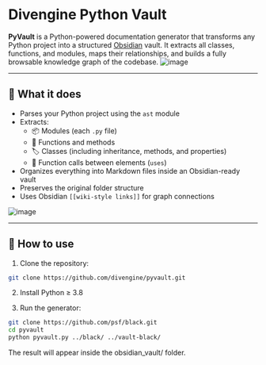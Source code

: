 # Divengine Python Vault

**PyVault** is a Python-powered documentation generator that transforms any Python project into a structured [Obsidian](https://obsidian.md) vault. It extracts all classes, functions, and modules, maps their relationships, and builds a fully browsable knowledge graph of the codebase.
![image](https://github.com/user-attachments/assets/38d9f3dd-e001-42e2-b69f-d33bfdae7343)

---

## 🧠 What it does

- Parses your Python project using the `ast` module
- Extracts:
  - 📦 Modules (each `.py` file)
  - 🧩 Functions and methods
  - 🏷️ Classes (including inheritance, methods, and properties)
  - 🔗 Function calls between elements (`uses`)
- Organizes everything into Markdown files inside an Obsidian-ready vault
- Preserves the original folder structure
- Uses Obsidian `[[wiki-style links]]` for graph connections

![image](https://github.com/user-attachments/assets/3577390b-f482-4854-9304-6e6aec358ef4)

---

## 🔧 How to use

1. Clone the repository:

```bash
git clone https://github.com/divengine/pyvault.git
```

2. Install Python ≥ 3.8
  
3. Run the generator:

```bash
git clone https://github.com/psf/black.git
cd pyvault
python pyvault.py ../black/ ../vault-black/
```

The result will appear inside the obsidian_vault/ folder.
